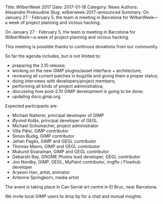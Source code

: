 Title: WilberWeek 2017
Date: 2017-01-18
Category: News
Authors: Alexandre Prokoudine
Slug: wilberweek-2017-announced
Summary: On January 27 - February 5, the team is meeting in Barcelona for WilberWeek—a week of project planning and vicious hacking.

On January 27 - February 5, the team is meeting in Barcelona for WilberWeek—a week of project planning and vicious hacking.

This meeting is possible thanks to continuos donations from our community.

So far the agenda includes, but is not limited to:

* preparing the 2.10 release;
* working on the new GIMP plugins/asset interface + architecture;
* reviewing all current patches in bugzilla and giving them a proper status;
* doing interviews with developers/project members;
* performing all kinds of project administrativa;
* discussing how post-2.10 GIMP development is going to be done;
* updating docs.gimp.org.

Expected participants are:

* Michael Natterer, principal developer of GIMP
* Øyvind Kolås, principal developer of GEGL
* Michael Schumacher, project administrator
* Ville Pätsi, GIMP contributor
* Simon Budig, GIMP contributor
* Jehan Pagès, GIMP and GEGL contributor
* Thomas Manni, GIMP and GEGL contributor
* Mukund Sivaraman, GIMP and GEGL contributor
* Debarshi Ray, GNOME Photos lead developer, GEGL contributor
* Jon Nordby, GIMP, GEGL, MyPaint contributor, imgflo / Flowhub developer
* Aryeom Han, artist, animator
* Antenne Springborn, media artist

The event is taking place in Can Serrat art centre in El Bruc, near Barcelona.

We invite local GIMP users to drop by for a chat and mutual insights.